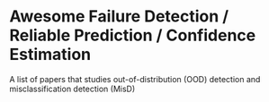 # Awesome Failure Detection / Reliable Prediction / Confidence Estimation
A list of papers that studies out-of-distribution (OOD) detection and misclassification detection (MisD)
